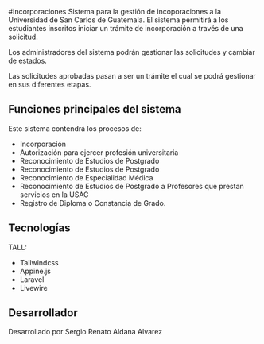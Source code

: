 #Incorporaciones
Sistema para la gestión de incoporaciones a la Universidad de San Carlos de Guatemala. El sistema permitirá a los estudiantes inscritos
iniciar un trámite de incorporación a través de una solicitud.

Los administradores del sistema podrán gestionar las solicitudes y cambiar de estados.

Las solicitudes aprobadas pasan a ser un trámite el cual se podrá gestionar en sus diferentes etapas.

## Funciones principales del sistema

Este sistema contendrá los procesos de:

- Incorporación
- Autorización para ejercer profesión universitaria
- Reconocimiento de Estudios de Postgrado
- Reconocimiento de Estudios de Postgrado
- Reconocimiento de Especialidad Médica
- Reconocimiento de Estudios de Postgrado a Profesores que prestan servicios en la USAC
- Registro de Diploma o Constancia de Grado.

## Tecnologías

TALL:
- Tailwindcss
- Appine.js
- Laravel
- Livewire

## Desarrollador

Desarrollado por Sergio Renato Aldana Alvarez
